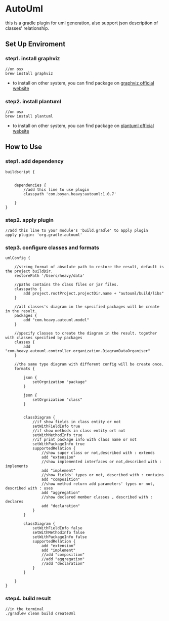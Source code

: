 # AutoUml
this is a gradle plugin for uml generation, also support json description of classes' relationship.

## Set Up Enviroment

### step1. install graphviz

```
//on osx
brew install graphviz
``` 
* to install on other system, you can find package on
[graphviz official website](http://www.graphviz.org/Download..php)

### step2. install plantuml

```
//on osx
brew install plantuml
```

* to install on other system, you can find package on
[plantuml official website](http://plantuml.com/download)

## How to Use

### step1. add dependency

```
buildscript {


    dependencies {
        //add this line to use plugin
        classpath 'com.boyan.heavy:autouml:1.0.7'

    }
}

```

### step2. apply plugin

```
//add this line to your module's 'build.gradle' to apply plugin
apply plugin: 'org.gradle.autouml'

```

### step3. configure classes and formats

```
umlConfig {

    //string format of absolute path to restore the result, default is the project buildDir.
    restorePath '/Users/heavy/data'

    //paths contains the class files or jar files.
    classpaths {
        add project.rootProject.projectDir.name + "autouml/build/libs"
    }

    //all classes's diagram in the specified packages will be create in the result.
    packages {
        add "com.heavy.autouml.model"
    }

    //specify classes to create the diagram in the result. together with classes specified by packages
    classes {
        add "com.heavy.autouml.controller.organization.DiagramDataOrganiser"
    }

    //the same type diagram with different config will be create once.
    formats {

        json {
            setOrgnization "package"
        }

        json {
            setOrgnization "class"
        }


        classDiagram {
            //if show fields in class entity or not
            setWithFieldInfo true
            //if show methods in class entity ort not
            setWithMethodInfo true
            //if print package info with class name or not
            setWithPackageInfo true
            supportedRelation {
                //show super class or not,described with : extends
                add "extension"
                //show implemented interfaces or not,described with : implements
                add "implement"
                //show fields' types or not, described with : contains
                add "composition"
                //show method return add parameters' types or not, described with : uses
                add "aggregation"
                //show declared member classes , described with : declares
                add "declaration"
            }
        }

        classDiagram {
            setWithFieldInfo false
            setWithMethodInfo false
            setWithPackageInfo false
            supportedRelation {
                add "extension"
                add "implement"
                //add "composition"
                //add "aggregation"
                //add "declaration"
            }
        }

    }
}

```

### step4. build result

```
//in the terminal
./gradlew clean build createUml

```
